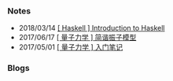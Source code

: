 
### Notes

* 2018/03/14 [\[ Haskell \] Introduction to Haskell](/notes/hs-tutorial) 
* 2017/06/17 [\[ 量子力学 \] 简谐振子模型](/old-archives/harmonic-oscillator.pdf)
* 2017/05/01 [\[ 量子力学 \] 入门笔记](/old-archives/introduction-to-quantum-mechanics.pdf)

### Blogs


